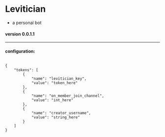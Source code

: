 # Levitician
- a personal bot

#### version 0.0.1.1
--------
#### configuration:
<code>
{
    "tokens": [
        {
            "name": "levitician_key",
            "value": "token_here"
        },
        {
            "name": "on_member_join_channel",
            "value": "int_here"
        },
        {
            "name": "creator_username",
            "value": "string_here"
        }
    ]
}

</code>